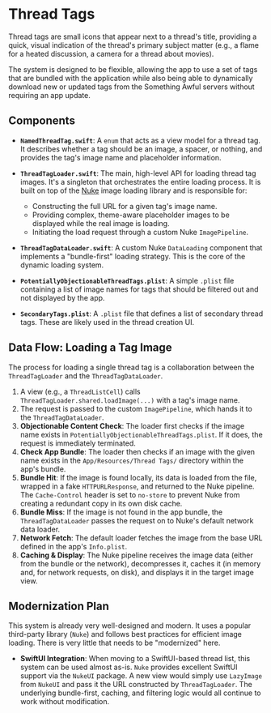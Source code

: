 # Thread Tags

Thread tags are small icons that appear next to a thread's title, providing a quick, visual indication of the thread's primary subject matter (e.g., a flame for a heated discussion, a camera for a thread about movies).

The system is designed to be flexible, allowing the app to use a set of tags that are bundled with the application while also being able to dynamically download new or updated tags from the Something Awful servers without requiring an app update.

## Components

-   **`NamedThreadTag.swift`**: A `enum` that acts as a view model for a thread tag. It describes whether a tag should be an image, a spacer, or nothing, and provides the tag's image name and placeholder information.

-   **`ThreadTagLoader.swift`**: The main, high-level API for loading thread tag images. It's a singleton that orchestrates the entire loading process. It is built on top of the [Nuke](https://github.com/kean/Nuke) image loading library and is responsible for:
    -   Constructing the full URL for a given tag's image name.
    -   Providing complex, theme-aware placeholder images to be displayed while the real image is loading.
    -   Initiating the load request through a custom Nuke `ImagePipeline`.

-   **`ThreadTagDataLoader.swift`**: A custom Nuke `DataLoading` component that implements a "bundle-first" loading strategy. This is the core of the dynamic loading system.

-   **`PotentiallyObjectionableThreadTags.plist`**: A simple `.plist` file containing a list of image names for tags that should be filtered out and not displayed by the app.

-   **`SecondaryTags.plist`**: A `.plist` file that defines a list of secondary thread tags. These are likely used in the thread creation UI.

## Data Flow: Loading a Tag Image

The process for loading a single thread tag is a collaboration between the `ThreadTagLoader` and the `ThreadTagDataLoader`.

1.  A view (e.g., a `ThreadListCell`) calls `ThreadTagLoader.shared.loadImage(...)` with a tag's image name.
2.  The request is passed to the custom `ImagePipeline`, which hands it to the `ThreadTagDataLoader`.
3.  **Objectionable Content Check**: The loader first checks if the image name exists in `PotentiallyObjectionableThreadTags.plist`. If it does, the request is immediately terminated.
4.  **Check App Bundle**: The loader then checks if an image with the given name exists in the `App/Resources/Thread Tags/` directory within the app's bundle.
5.  **Bundle Hit**: If the image is found locally, its data is loaded from the file, wrapped in a fake `HTTPURLResponse`, and returned to the Nuke pipeline. The `Cache-Control` header is set to `no-store` to prevent Nuke from creating a redundant copy in its own disk cache.
6.  **Bundle Miss**: If the image is not found in the app bundle, the `ThreadTagDataLoader` passes the request on to Nuke's default network data loader.
7.  **Network Fetch**: The default loader fetches the image from the base URL defined in the app's `Info.plist`.
8.  **Caching & Display**: The Nuke pipeline receives the image data (either from the bundle or the network), decompresses it, caches it (in memory and, for network requests, on disk), and displays it in the target image view.

## Modernization Plan

This system is already very well-designed and modern. It uses a popular third-party library (`Nuke`) and follows best practices for efficient image loading. There is very little that needs to be "modernized" here.

-   **SwiftUI Integration**: When moving to a SwiftUI-based thread list, this system can be used almost as-is. `Nuke` provides excellent SwiftUI support via the `NukeUI` package. A new view would simply use `LazyImage` from `NukeUI` and pass it the URL constructed by `ThreadTagLoader`. The underlying bundle-first, caching, and filtering logic would all continue to work without modification. 
